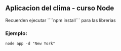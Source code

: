 ## Aplicacion del clima - curso  Node

Recuerden ejecutar  ````npm install``` para las librerias

### Ejemplo:
```
node app -d "New York"
```